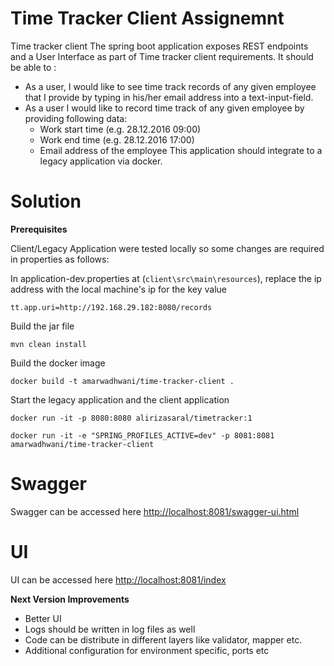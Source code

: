 # Time Tracker Client Assignemnt
Time tracker client
The spring boot application exposes REST endpoints and a User Interface as part of Time tracker client requirements. It should be able to :
- As a user, I would like to see time track records of any given employee that I provide by typing in his/her email address into a text-input-field.
- As a user I would like to record time track of any given employee by providing following data:
  - Work start time (e.g. 28.12.2016 09:00)
  - Work end time (e.g. 28.12.2016 17:00)
  - Email address of the employee
This application should integrate to a legacy application via docker.

# Solution

**Prerequisites** 

Client/Legacy Application were tested locally so some changes are required in properties as follows:

In application-dev.properties at (`client\src\main\resources`), replace the ip address with the local machine's ip for the key value 

`tt.app.uri=http://192.168.29.182:8080/records`

Build the jar file

`mvn clean install`

Build the docker image

`docker build -t amarwadhwani/time-tracker-client .`

Start the legacy application and the client application

`docker run -it -p 8080:8080 alirizasaral/timetracker:1`

`docker run -it -e "SPRING_PROFILES_ACTIVE=dev" -p 8081:8081 amarwadhwani/time-tracker-client`

# Swagger

Swagger can be accessed here <http://localhost:8081/swagger-ui.html>

# UI

UI can be accessed here <http://localhost:8081/index>

**Next Version Improvements**
- Better UI
- Logs should be written in log files as well
- Code can be distribute in different layers like validator, mapper etc.
- Additional configuration for environment specific, ports etc 
